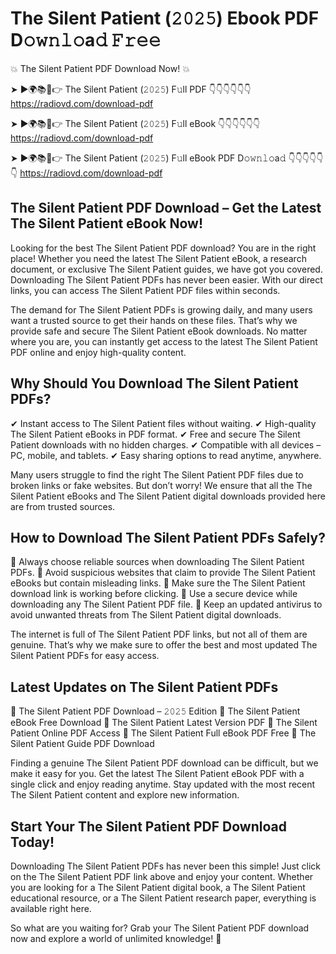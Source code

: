 # The Silent Patient (𝟸𝟶𝟸𝟻) Ebook PDF D𝚘𝚠𝚗𝚕𝚘a𝚍 𝙵𝚛𝚎𝚎

💥 The Silent Patient PDF Download Now! 💥

➤ ►🌍📚📱👉 The Silent Patient (𝟸𝟶𝟸𝟻) F𝚞ll PDF 👇👇👇👇👇👇
https://radiovd.com/download-pdf

➤ ►🌍📚📱👉 The Silent Patient (𝟸𝟶𝟸𝟻) F𝚞ll eBook 👇👇👇👇👇👇
https://radiovd.com/download-pdf

➤ ►🌍📚📱👉 The Silent Patient (𝟸𝟶𝟸𝟻) F𝚞ll eBook PDF D𝚘𝚠𝚗𝚕𝚘a𝚍 👇👇👇👇👇👇
https://radiovd.com/download-pdf

## The Silent Patient PDF Download – Get the Latest The Silent Patient eBook Now!

Looking for the best The Silent Patient PDF download? You are in the right place! Whether you need the latest The Silent Patient eBook, a research document, or exclusive The Silent Patient guides, we have got you covered. Downloading The Silent Patient PDFs has never been easier. With our direct links, you can access The Silent Patient PDF files within seconds.

The demand for The Silent Patient PDFs is growing daily, and many users want a trusted source to get their hands on these files. That’s why we provide safe and secure The Silent Patient eBook downloads. No matter where you are, you can instantly get access to the latest The Silent Patient PDF online and enjoy high-quality content.

## Why Should You Download The Silent Patient PDFs?

✔ Instant access to The Silent Patient files without waiting.
✔ High-quality The Silent Patient eBooks in PDF format.
✔ Free and secure The Silent Patient downloads with no hidden charges.
✔ Compatible with all devices – PC, mobile, and tablets.
✔ Easy sharing options to read anytime, anywhere.

Many users struggle to find the right The Silent Patient PDF files due to broken links or fake websites. But don’t worry! We ensure that all the The Silent Patient eBooks and The Silent Patient digital downloads provided here are from trusted sources.

## How to Download The Silent Patient PDFs Safely?

📌 Always choose reliable sources when downloading The Silent Patient PDFs.
📌 Avoid suspicious websites that claim to provide The Silent Patient eBooks but contain misleading links.
📌 Make sure the The Silent Patient download link is working before clicking.
📌 Use a secure device while downloading any The Silent Patient PDF file.
📌 Keep an updated antivirus to avoid unwanted threats from The Silent Patient digital downloads.

The internet is full of The Silent Patient PDF links, but not all of them are genuine. That’s why we make sure to offer the best and most updated The Silent Patient PDFs for easy access.

## Latest Updates on The Silent Patient PDFs

🔹 The Silent Patient PDF Download – 𝟸𝟶𝟸𝟻 Edition
🔹 The Silent Patient eBook Free Download
🔹 The Silent Patient Latest Version PDF
🔹 The Silent Patient Online PDF Access
🔹 The Silent Patient Full eBook PDF Free
🔹 The Silent Patient Guide PDF Download

Finding a genuine The Silent Patient PDF download can be difficult, but we make it easy for you. Get the latest The Silent Patient eBook PDF with a single click and enjoy reading anytime. Stay updated with the most recent The Silent Patient content and explore new information.

## Start Your The Silent Patient PDF Download Today!

Downloading The Silent Patient PDFs has never been this simple! Just click on the The Silent Patient PDF link above and enjoy your content. Whether you are looking for a The Silent Patient digital book, a The Silent Patient educational resource, or a The Silent Patient research paper, everything is available right here.

So what are you waiting for? Grab your The Silent Patient PDF download now and explore a world of unlimited knowledge! 🚀